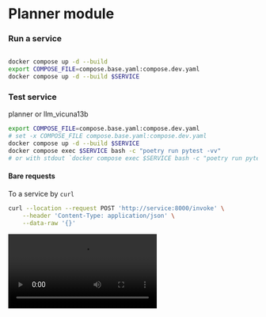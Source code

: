 # Planner module
### Run a service
```bash

docker compose up -d --build
export COMPOSE_FILE=compose.base.yaml:compose.dev.yaml
docker compose up -d --build $SERVICE
```

### Test service

planner or llm_vicuna13b

```bash
export COMPOSE_FILE=compose.base.yaml:compose.dev.yaml
# set -x COMPOSE_FILE compose.base.yaml:compose.dev.yaml
docker compose up -d --build $SERVICE
docker compose exec $SERVICE bash -c "poetry run pytest -vv"
# or with stdout `docker compose exec $SERVICE bash -c "poetry run pytest -vv  --capture=tee-sys"`
```



#### Bare requests
To a service by `curl`
```bash
curl --location --request POST 'http://service:8000/invoke' \
    --header 'Content-Type: application/json' \
    --data-raw '{}'
```
![Demo](/demo/demo.webm)
